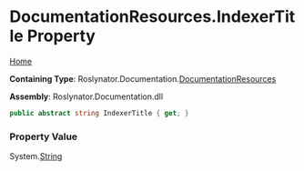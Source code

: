 <a name="_top"></a>

# DocumentationResources\.IndexerTitle Property

[Home](../../../../README.md#_top)

**Containing Type**: Roslynator\.Documentation\.[DocumentationResources](../README.md#_top)

**Assembly**: Roslynator\.Documentation\.dll

```csharp
public abstract string IndexerTitle { get; }
```

### Property Value

System\.[String](https://docs.microsoft.com/en-us/dotnet/api/system.string)

